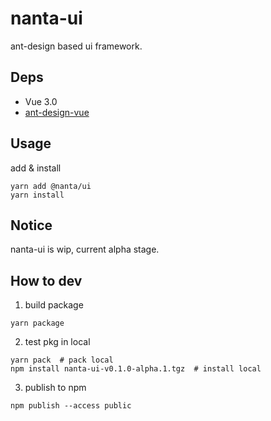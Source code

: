 # nanta-ui
ant-design based ui framework.

## Deps

- Vue 3.0  
- [ant-design-vue](https://github.com/vueComponent/ant-design-vue)

## Usage
add & install  

```shell
yarn add @nanta/ui
yarn install
```

## Notice
nanta-ui is wip, current alpha stage.

## How to dev
1. build package
```shell
yarn package
```

2. test pkg in local
```shell
yarn pack  # pack local
npm install nanta-ui-v0.1.0-alpha.1.tgz  # install local
```

3. publish to npm
```shell
npm publish --access public
```

